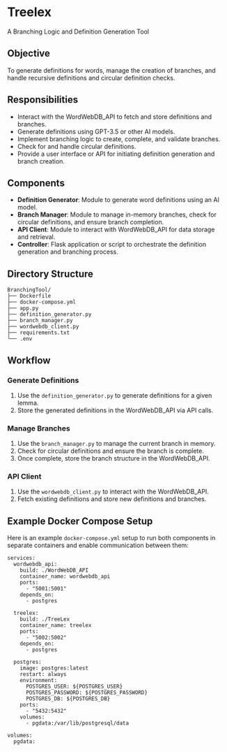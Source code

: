 # Treelex
A Branching Logic and Definition Generation Tool

## Objective
To generate definitions for words, manage the creation of branches, and handle recursive definitions and circular definition checks.

## Responsibilities
- Interact with the WordWebDB_API to fetch and store definitions and branches.
- Generate definitions using GPT-3.5 or other AI models.
- Implement branching logic to create, complete, and validate branches.
- Check for and handle circular definitions.
- Provide a user interface or API for initiating definition generation and branch creation.

## Components
- **Definition Generator**: Module to generate word definitions using an AI model.
- **Branch Manager**: Module to manage in-memory branches, check for circular definitions, and ensure branch completion.
- **API Client**: Module to interact with WordWebDB_API for data storage and retrieval.
- **Controller**: Flask application or script to orchestrate the definition generation and branching process.

## Directory Structure

```
BranchingTool/
├── Dockerfile
├── docker-compose.yml
├── app.py
├── definition_generator.py
├── branch_manager.py
├── wordwebdb_client.py
├── requirements.txt
└── .env
```


## Workflow

### Generate Definitions
1. Use the `definition_generator.py` to generate definitions for a given lemma.
2. Store the generated definitions in the WordWebDB_API via API calls.

### Manage Branches
1. Use the `branch_manager.py` to manage the current branch in memory.
2. Check for circular definitions and ensure the branch is complete.
3. Once complete, store the branch structure in the WordWebDB_API.

### API Client
1. Use the `wordwebdb_client.py` to interact with the WordWebDB_API.
2. Fetch existing definitions and store new definitions and branches.

## Example Docker Compose Setup
Here is an example `docker-compose.yml` setup to run both components in separate containers and enable communication between them:

```
services:
  wordwebdb_api:
    build: ./WordWebDB_API
    container_name: wordwebdb_api
    ports:
      - "5001:5001"
    depends_on:
      - postgres

  treelex:
    build: ./TreeLex
    container_name: treelex
    ports:
      - "5002:5002"
    depends_on:
      - postgres

  postgres:
    image: postgres:latest
    restart: always
    environment:
      POSTGRES_USER: ${POSTGRES_USER}
      POSTGRES_PASSWORD: ${POSTGRES_PASSWORD}
      POSTGRES_DB: ${POSTGRES_DB}
    ports:
      - "5432:5432"
    volumes:
      - pgdata:/var/lib/postgresql/data

volumes:
  pgdata:
  ```
